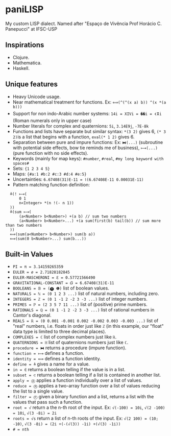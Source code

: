 # paniLISP
My custom LISP dialect. Named after "Espaço de Vivência Prof Horácio C. Panepucci" at IFSC-USP

## Inspirations

  * Clojure.
  * Mathematica.
  * Haskell.

## Unique features

  * Heavy Unicode usage.
  * Near mathematical treatment for functions. Ex: ```⟺(^(^(x a) b)) ^(x *(a b)))```
  * Support for non indo-Arabic number systems: ```14i = XIVi = ��i = 𒌋𒐉i``` (Roman numerals only in upper case)
  * Number literals for complex and quaternions: ```5i```, ```3.14E9j```, ```-7E-8k```
  * Functions and lists have separate but similar syntax: ```*(3 2)``` gives 6, ```(* 3 2)```is a list that begins with a function, ```eval(* 1 2)``` gives 6.
  * Separation between pure and impure functions: Ex: ```⧓(...)``` (subroutine with potential side effects, bow tie reminds me of business), ```⟼(...)``` (pure function with no side effects).
  * Keywords (mainly for map keys): ```#number```, ```#real```, ```#my long keyword with spaces#```
  * Sets: ```{1 2 3 4 5}```
  * Maps: ```{#a:1 #b:2 #c:3 #d:4 #e:5}```
  * Uncertainties: ```6.67408(31)E-11 = ⌇(6.67408E-11 0.00031E-11)```
  * Pattern matching function definition:
  ```
    ≜(! ⟼(
        0 1
        n<Integer> *(n !(- n 1))
    ))
    ≜(sum ⟼(
        (a<Number> b<Number>) +(a b) // sum two numbers
        (a<Number> b<Number>...) +(a sum(first(b) tail(b)) // sum more than two numbers
    ))
    ⟺(sum(a<Number> b<Number>) sum(b a))
    ⟺(sum(0 b<Number>...) sum(b...))
  ```

## Built-in Values

  * ```PI = π = 3.14159265359```
  * ```EULER = 𝑒 = 2.71828182845```
  * ```EULER-MASCHERONI = ℇ = 0.57721566490```
  * ```GRAVITATIONAL-CONSTANT = 𝐺 = 6.67408(31)E-11```
  * ```BOOLEANS = 𝔹 = (⓿ ❶)``` list of boolean values.
  * ```NATURALS = ℕ = (0 1 2 3 ...)``` list of natural numbers, including zero.
  * ```INTEGERS = ℤ = (0 1 -1 2 -2 3 -3 ...)``` list of integer numbers.
  * ```PRIMES = ℙ = (2 3 5 7 11 ...)``` list of (positive) prime numbers.
  * ```RATIONALS = ℚ = (0 1 -1 2 -2 3 -3 ...)``` list of rational numbers in Cantor's diagonal.
  * ```REALS = ℝ = (0 0.001 -0.001 0.002 -0.002 0.003 -0.003 ...)``` list of "real" numbers, i.e. floats in order just like ```ℤ``` (in this example, our "float" data type is limited to three decimal places).
  * ```COMPLEXES = ℂ``` list of complex numbers just like ```ℝ```.
  * ```QUATERNIONS = ℍ``` list of quaternions numbers just like ```ℂ```.
  * ```procedure = ⧓``` returns a procedure (impure function).
  * ```function = ⟼``` defines a function.
  * ```identity = ⟺``` defines a function identity.
  * ```define = ≜``` gives a name for a value.
  * ```in = ∈``` returns a boolean telling if the value is in a list.
  * ```subset = ⊂``` returns a boolean telling if a list is contained in another list.
  * ```apply = Ⓐ``` applies a function individually over a list of values.
  * ```reduce = Ⓡ``` applies a two-array function over a list of values reducing the list to a single value.
  * ```filter = Ⓕ``` given a binary function and a list, returns a list with the values that pass such a function.
  * ```root = √``` return a the n-th root of the input. Ex: ```√(-100) = 10i```, ```√(2 -100) = 10i```, ```√(3 -8i) = 2i```
  * ```roots = √s``` return a list of n-th roots of the input. Ex: ```√(2 100) = (10; -10)```, ```√(3 -8i) = (2i +(-(√(3)) -1i) +(√(3) -1i))```
  * ```# = nth```
